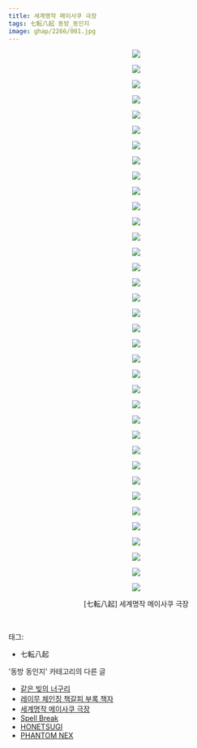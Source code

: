 ```yaml
---
title: 세계명작 메이사쿠 극장
tags: 七転八起 동방_동인지
image: ghap/2266/001.jpg
---
```

<div class="article">
<p style="text-align: center; clear: none; float: none;"><img src="{{ site.nasurl }}/ghap/2266/001.jpg"/></p>
<p style="text-align: center; clear: none; float: none;"><img src="{{ site.nasurl }}/ghap/2266/002.jpg"/></p>
<p style="text-align: center; clear: none; float: none;"><img src="{{ site.nasurl }}/ghap/2266/003.jpg"/></p>
<p style="text-align: center; clear: none; float: none;"><img src="{{ site.nasurl }}/ghap/2266/004.jpg"/></p>
<p style="text-align: center; clear: none; float: none;"><img src="{{ site.nasurl }}/ghap/2266/005.jpg"/></p>
<p style="text-align: center; clear: none; float: none;"><img src="{{ site.nasurl }}/ghap/2266/006.jpg"/></p>
<p style="text-align: center; clear: none; float: none;"><img src="{{ site.nasurl }}/ghap/2266/007.jpg"/></p>
<p style="text-align: center; clear: none; float: none;"><img src="{{ site.nasurl }}/ghap/2266/008.jpg"/></p>
<p style="text-align: center; clear: none; float: none;"><img src="{{ site.nasurl }}/ghap/2266/009.jpg"/></p>
<p style="text-align: center; clear: none; float: none;"><img src="{{ site.nasurl }}/ghap/2266/010.jpg"/></p>
<p style="text-align: center; clear: none; float: none;"><img src="{{ site.nasurl }}/ghap/2266/011.jpg"/></p>
<p style="text-align: center; clear: none; float: none;"><img src="{{ site.nasurl }}/ghap/2266/012.jpg"/></p>
<p style="text-align: center; clear: none; float: none;"><img src="{{ site.nasurl }}/ghap/2266/013.jpg"/></p>
<p style="text-align: center; clear: none; float: none;"><img src="{{ site.nasurl }}/ghap/2266/014.jpg"/></p>
<p style="text-align: center; clear: none; float: none;"><img src="{{ site.nasurl }}/ghap/2266/015.jpg"/></p>
<p style="text-align: center; clear: none; float: none;"><img src="{{ site.nasurl }}/ghap/2266/016.jpg"/></p>
<p style="text-align: center; clear: none; float: none;"><img src="{{ site.nasurl }}/ghap/2266/017.jpg"/></p>
<p style="text-align: center; clear: none; float: none;"><img src="{{ site.nasurl }}/ghap/2266/018.jpg"/></p>
<p style="text-align: center; clear: none; float: none;"><img src="{{ site.nasurl }}/ghap/2266/019.jpg"/></p>
<p style="text-align: center; clear: none; float: none;"><img src="{{ site.nasurl }}/ghap/2266/020.jpg"/></p>
<p style="text-align: center; clear: none; float: none;"><img src="{{ site.nasurl }}/ghap/2266/021.jpg"/></p>
<p style="text-align: center; clear: none; float: none;"><img src="{{ site.nasurl }}/ghap/2266/022.jpg"/></p>
<p style="text-align: center; clear: none; float: none;"><img src="{{ site.nasurl }}/ghap/2266/023.jpg"/></p>
<p style="text-align: center; clear: none; float: none;"><img src="{{ site.nasurl }}/ghap/2266/024.jpg"/></p>
<p style="text-align: center; clear: none; float: none;"><img src="{{ site.nasurl }}/ghap/2266/025.jpg"/></p>
<p style="text-align: center; clear: none; float: none;"><img src="{{ site.nasurl }}/ghap/2266/026.jpg"/></p>
<p style="text-align: center; clear: none; float: none;"><img src="{{ site.nasurl }}/ghap/2266/027.jpg"/></p>
<p style="text-align: center; clear: none; float: none;"><img src="{{ site.nasurl }}/ghap/2266/028.jpg"/></p>
<p style="text-align: center; clear: none; float: none;"><img src="{{ site.nasurl }}/ghap/2266/029.jpg"/></p>
<p style="text-align: center; clear: none; float: none;"><img src="{{ site.nasurl }}/ghap/2266/030.jpg"/></p>
<p style="text-align: center; clear: none; float: none;"><img src="{{ site.nasurl }}/ghap/2266/031.jpg"/></p>
<p style="text-align: center; clear: none; float: none;"><img src="{{ site.nasurl }}/ghap/2266/032.jpg"/></p>
<p style="text-align: center; clear: none; float: none;"><img src="{{ site.nasurl }}/ghap/2266/033.jpg"/></p>
<p style="text-align: center; clear: none; float: none;"><img src="{{ site.nasurl }}/ghap/2266/034.jpg"/></p>
<p style="text-align: center; clear: none; float: none;"><img src="{{ site.nasurl }}/ghap/2266/035.jpg"/></p>
<p style="text-align: center; clear: none; float: none;"><img src="{{ site.nasurl }}/ghap/2266/036.jpg"/></p>
<p style="text-align: center; clear: none; float: none;">[七転八起] 세계명작 메이사쿠 극장</p>
<p><br/></p>
</div><div class="tagTrail">
<p>태그: </p>
<ul>
<li>七転八起</li>
</ul>
</div><div class="another">
<p>'동방 동인지' 카테고리의 다른 글</p>
<ul>
<li><a href="/2016-09-22-ghap_2268">같은 빚의 너구리</a></li>
<li><a href="/2016-09-22-ghap_2267">레이무 체인징 책갈피 부록 책자</a></li>
<li><a href="/2016-09-21-ghap_2266">세계명작 메이사쿠 극장</a></li>
<li><a href="/2016-09-21-ghap_2265">Spell Break</a></li>
<li><a href="/2016-09-21-ghap_2264">HONETSUGI</a></li>
<li><a href="/2016-09-21-ghap_2263">PHANTOM NEX</a></li>
</ul>
</div><div class="cb_module cb_fluid">
<div class="cb_wrt cb_profile">
</div><!-- commentList close -->
</div>